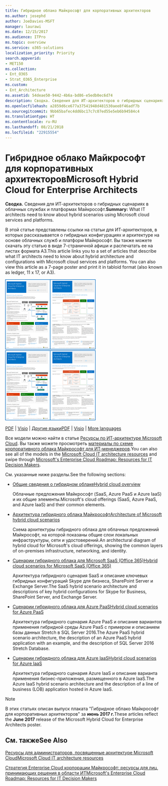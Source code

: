 ```yaml
---
title: Гибридное облако Майкрософт для корпоративных архитекторов
ms.author: josephd
author: JoeDavies-MSFT
manager: laurawi
ms.date: 12/15/2017
ms.audience: ITPro
ms.topic: overview
ms.service: o365-solutions
localization_priority: Priority
search.appverid:
- MET150
ms.collection:
- Ent_O365
- Strat_O365_Enterprise
ms.custom:
- Ent_Architecture
ms.assetid: 54deae50-9442-4b6a-bd86-e5edb0ec6d74
description: Сводка. Сведения для ИТ-архитекторов о гибридных сценариях в облачных службах и платформах Майкрософт.
ms.openlocfilehash: a2859d6ce677a37541948d481530aee8f46adf7b
ms.sourcegitcommit: 9bb65bafec4dd6bc17c7c07ed55e5eb6b94584c4
ms.translationtype: HT
ms.contentlocale: ru-RU
ms.lasthandoff: 08/21/2018
ms.locfileid: "22915554"
---
```

# <a name="microsoft-hybrid-cloud-for-enterprise-architects"></a><span data-ttu-id="4c675-103">Гибридное облако Майкрософт для корпоративных архитекторов</span><span class="sxs-lookup"><span data-stu-id="4c675-103">Microsoft Hybrid Cloud for Enterprise Architects</span></span>

 <span data-ttu-id="4c675-104">**Сводка.** Сведения для ИТ-архитекторов о гибридных сценариях в облачных службах и платформах Майкрософт.</span><span class="sxs-lookup"><span data-stu-id="4c675-104">**Summary:** What IT architects need to know about hybrid scenarios using Microsoft cloud services and platforms.</span></span>
  
<span data-ttu-id="4c675-p101">В этой статье представлены ссылки на статьи для ИТ-архитекторов, в которых рассказывается о гибридных конфигурациях и архитектуре на основе облачных служб и платформ Майкрософт. Вы также можете скачать эту статью в виде 7-страничной афиши и распечатать ее на листах формата A3.</span><span class="sxs-lookup"><span data-stu-id="4c675-p101">This article links you to a set of articles that describe what IT architects need to know about hybrid architecture and configurations with Microsoft cloud services and platforms. You can also view this article as a 7-page poster and print it in tabloid format (also known as ledger, 11 x 17, or A3).</span></span>
  
<span data-ttu-id="4c675-107">[![Эскиз: модель гибридного облака Майкрософт](media/Hybrid-Poster/Hybrid-Cloud-Thumbnail.png)](https://www.microsoft.com/download/details.aspx?id=54424
)</span><span class="sxs-lookup"><span data-stu-id="4c675-107">[![Thumb image for the Microsoft hybrid cloud model](media/Hybrid-Poster/Hybrid-Cloud-Thumbnail.png)](https://www.microsoft.com/download/details.aspx?id=54424
)</span></span>
  
<span data-ttu-id="4c675-108">[PDF](https://go.microsoft.com/fwlink/p/?linkid=842082) | [Visio](https://go.microsoft.com/fwlink/p/?linkid=842083) | 
[Другие языки](https://www.microsoft.com/download/details.aspx?id=54424)</span><span class="sxs-lookup"><span data-stu-id="4c675-108">[PDF](https://go.microsoft.com/fwlink/p/?linkid=842082) | [Visio](https://go.microsoft.com/fwlink/p/?linkid=842083) | 
[More languages](https://www.microsoft.com/download/details.aspx?id=54424)</span></span>
  
<span data-ttu-id="4c675-109">Все модели можно найти в статье [Ресурсы по ИТ-архитектуре Microsoft Cloud](microsoft-cloud-it-architecture-resources.md). Вы также можете просмотреть [материалы по схеме корпоративного облака Майкрософт для ИТ-менеджеров](https://aka.ms/cloudarchitecture).</span><span class="sxs-lookup"><span data-stu-id="4c675-109">You can also see all of the models in the [Microsoft Cloud IT architecture resources](microsoft-cloud-it-architecture-resources.md) and swipe through [Microsoft's Enterprise Cloud Roadmap: Resources for IT Decision Makers](https://aka.ms/cloudarchitecture).</span></span>
  
<span data-ttu-id="4c675-110">См. указанные ниже разделы.</span><span class="sxs-lookup"><span data-stu-id="4c675-110">See the following sections:</span></span>
  
- [<span data-ttu-id="4c675-111">Общие сведения о гибридном облаке</span><span class="sxs-lookup"><span data-stu-id="4c675-111">Hybrid cloud overview</span></span>](hybrid-cloud-overview.md)
    
    <span data-ttu-id="4c675-112">Облачные предложения Майкрософт (SaaS, Azure PaaS и Azure IaaS) и их общие элементы.</span><span class="sxs-lookup"><span data-stu-id="4c675-112">Microsoft's cloud offerings (SaaS, Azure PaaS, and Azure IaaS) and their common elements.</span></span>
    
- [<span data-ttu-id="4c675-113">Архитектура гибридного облака Майкрософт</span><span class="sxs-lookup"><span data-stu-id="4c675-113">Architecture of Microsoft hybrid cloud scenarios</span></span>](architecture-of-microsoft-hybrid-cloud-scenarios.md)
    
    <span data-ttu-id="4c675-114">Схема архитектуры гибридного облака для облачных предложений Майкрософт, на которой показаны общие слои локальных инфраструктуры, сети и удостоверений.</span><span class="sxs-lookup"><span data-stu-id="4c675-114">An architectural diagram of hybrid cloud for Microsoft's cloud offerings, showing the common layers of on-premises infrastructure, networking, and identity.</span></span>
    
- [<span data-ttu-id="4c675-115">Сценарии гибридного облака для Microsoft SaaS (Office 365)</span><span class="sxs-lookup"><span data-stu-id="4c675-115">Hybrid cloud scenarios for Microsoft SaaS (Office 365)</span></span>](hybrid-cloud-scenarios-for-microsoft-saas-office-365.md)
    
    <span data-ttu-id="4c675-116">Архитектура гибридного сценария SaaS и описание ключевых гибридных конфигураций Skype для бизнеса, SharePoint Server и Exchange Server.</span><span class="sxs-lookup"><span data-stu-id="4c675-116">The SaaS hybrid scenario architecture and descriptions of key hybrid configurations for Skype for Business, SharePoint Server, and Exchange Server.</span></span>
    
- [<span data-ttu-id="4c675-117">Сценарии гибридного облака для Azure PaaS</span><span class="sxs-lookup"><span data-stu-id="4c675-117">Hybrid cloud scenarios for Azure PaaS</span></span>](hybrid-cloud-scenarios-for-azure-paas.md)
    
    <span data-ttu-id="4c675-118">Архитектура гибридного сценария Azure PaaS и описание вариантов применения гибридной среды Azure PaaS с примером и описанием базы данных Stretch в SQL Server 2016.</span><span class="sxs-lookup"><span data-stu-id="4c675-118">The Azure PaaS hybrid scenario architecture, the description of an Azure PaaS hybrid application with an example, and the description of SQL Server 2016 Stretch Database.</span></span>
    
- [<span data-ttu-id="4c675-119">Сценарии гибридного облака для Azure IaaS</span><span class="sxs-lookup"><span data-stu-id="4c675-119">Hybrid cloud scenarios for Azure IaaS</span></span>](hybrid-cloud-scenarios-for-azure-iaas.md)
    
    <span data-ttu-id="4c675-120">Архитектура гибридного сценария Azure IaaS и описание варианта применения бизнес-приложения, размещенного в Azure IaaS.</span><span class="sxs-lookup"><span data-stu-id="4c675-120">The Azure IaaS hybrid scenario architecture and the description of a line of business (LOB) application hosted in Azure IaaS.</span></span>
    
> [!NOTE]
> <span data-ttu-id="4c675-121">В этих статьях описан выпуск плаката "Гибридное облако Майкрософт для корпоративных архитекторов" за **июнь 2017 г.**</span><span class="sxs-lookup"><span data-stu-id="4c675-121">These articles reflect the **June 2017** release of the Microsoft Hybrid Cloud for Enterprise Architects poster.</span></span>
  
## <a name="see-also"></a><span data-ttu-id="4c675-122">См. также</span><span class="sxs-lookup"><span data-stu-id="4c675-122">See Also</span></span>

[<span data-ttu-id="4c675-123">Ресурсы для администраторов, посвященные архитектуре Microsoft Cloud</span><span class="sxs-lookup"><span data-stu-id="4c675-123">Microsoft Cloud IT architecture resources</span></span>](microsoft-cloud-it-architecture-resources.md)

[<span data-ttu-id="4c675-124">Стратегия Enterprise Cloud корпорации Майкрософт: ресурсы для лиц, принимающих решения в области ИТ</span><span class="sxs-lookup"><span data-stu-id="4c675-124">Microsoft's Enterprise Cloud Roadmap: Resources for IT Decision Makers</span></span>](https://sway.com/FJ2xsyWtkJc2taRD)



